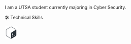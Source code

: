 I am a UTSA student currently majoring in Cyber Security.

:hammer_and_wrench: Technical Skills
<div>
  <img src="https://github.com/devicons/devicon/blob/master/icons/bash/bash-plain.svg" title="Bash" alt="bash" width="40" height="40"/>&nbsp;
</div>
<p> </p>
<div id="badges">
  <a href="https://www.goarmy.com/careers-and-jobs/specialty-careers/health-care.html?iom=BNKV-23-NMTF_N_PSEA_71700000106326800_700000002644556_43700075151178390_58700008273556716_army+medical+laboratory+technician&gclid=EAIaIQobChMIuMKd8J-0gAMVoC7UAR1MDwgTEAAYASAAEgIs9vD_BwE&gclsrc=aw.ds">

